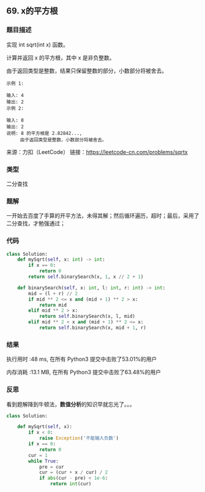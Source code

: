 ## 69. x的平方根



### 题目描述

实现 int sqrt(int x) 函数。

计算并返回 x 的平方根，其中 x 是非负整数。

由于返回类型是整数，结果只保留整数的部分，小数部分将被舍去。

```
示例 1:

输入: 4
输出: 2
示例 2:

输入: 8
输出: 2
说明: 8 的平方根是 2.82842..., 
     由于返回类型是整数，小数部分将被舍去。
```

来源：力扣（LeetCode）
链接：https://leetcode-cn.com/problems/sqrtx



### 类型

二分查找



### 题解

一开始去百度了手算的开平方法，未得其解；然后循环遍历，超时；最后，采用了二分查找，才勉强通过；



### 代码

```python
class Solution:
    def mySqrt(self, x: int) -> int:
    	if x == 0:
    		return 0
    	return self.binarySearch(x, 1, x // 2 + 1)

    def binarySearch(self, x: int, l: int, r: int) -> int:
    	mid = (l + r) // 2
    	if mid ** 2 <= x and (mid + 1) ** 2 > x:
    		return mid
    	elif mid ** 2 > x:
    		return self.binarySearch(x, l, mid)
    	elif mid ** 2 < x and (mid + 1) ** 2 <= x:
    		return self.binarySearch(x, mid + 1, r)
```



### 结果

执行用时 :48 ms, 在所有 Python3 提交中击败了53.01%的用户

内存消耗 :13.1 MB, 在所有 Python3 提交中击败了63.48%的用户



### 反思

看到题解降到牛顿法，**数值分析**的知识早就忘光了。。。

```python
class Solution:

    def mySqrt(self, x):
        if x < 0:
            raise Exception('不能输入负数')
        if x == 0:
            return 0
        cur = 1
        while True:
            pre = cur
            cur = (cur + x / cur) / 2
            if abs(cur - pre) < 1e-6:
                return int(cur)
```

